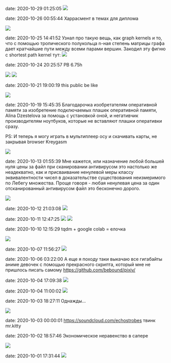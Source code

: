 date: 2020-10-29 01:25:05
![](/blog/static/img/syU7lt4LjiI.jpg)

date: 2020-10-26 00:55:44
Харрасмент в темах для диплома

![](/blog/static/img/0WbxRQlz-Z8.jpg)

date: 2020-10-25 14:41:52
Узнал про такую вещь, как graph kernels и то, что с помощью тропического полукольца n-ная степень матрицы графа дает кратчайшие пути между всеми парами вершин. Закодил эту фигню с shortest path kernel тут:
![](/blog/static/img/fXvK86RHEMQ.jpg)

date: 2020-10-24 20:25:57
PB 6.75h

![](/blog/static/img/rUhl5gAwq9M.jpg)
![](/blog/static/img/OixrFAsffkk.jpg)

date: 2020-10-21 19:00:19
this public be like

![](/blog/static/img/C4dX6mhp5L0.jpg)

date: 2020-10-19 15:45:35
Благодарочка изобретателям оперативной памяти за изобретение подключаемых плашек оперативной памяти, Alina Dzestelova за помощь с установкой оной, и негативчик производителям ноутбуков, которые не вставляют плашки оперативки сразу.

PS: И теперь я могу играть в мультиплеер осу и скачивать карты, не закрывая browser Kreygasm

![](/blog/static/img/XBW4_TguGvo.jpg)

date: 2020-10-13 01:55:39
Мне кажется, или назначение любой большей нуля цены за файл при сканировании антивирусом это настолько же неадекватно, как и присваивание ненулевой меры классу эквивалентности чисел в доказательстве существования неизмеримого по Лебегу множества. Проще говоря - любая ненулевая цена за один отсканированный антивирусом файл это бесконечно дорого.

![](/blog/static/img/a45k4gArUQk.jpg)

date: 2020-10-12 21:03:08
![](/blog/static/img/Pe52soFQUTM.jpg)

date: 2020-10-11 12:47:25
![](/blog/static/img/0XWBd5QFH5c.jpg)
![](/blog/static/img/1tOpqdmoJi0.jpg)

date: 2020-10-10 12:15:29
tqdm + google colab = елочка

![](/blog/static/img/tuQwbxvVFas.jpg)

date: 2020-10-07 11:56:27
![](/blog/static/img/oErN1VrTewM.jpg)

date: 2020-10-06 03:22:00
А еще я походу таки выкачаю все гигабайты аниме девочек с помощью прекрасного скрипта, который мне не пришлось писать самому
https://github.com/bebound/pixiv/

date: 2020-10-04 17:09:38
![](/blog/static/img/yTI5hmAu8Bk.jpg)

date: 2020-10-04 11:00:02
![](/blog/static/img/IsrpH72_ImQ.jpg)

date: 2020-10-03 18:27:11
Однажды...

![](/blog/static/img/vby7T-bxFGw.jpg)

date: 2020-10-03 00:00:01
https://soundcloud.com/echostrobes
твинк mr.kitty

date: 2020-10-02 18:57:46
Экономическое неравенство в сапере

![](/blog/static/img/JwS-7x9Q7cY.jpg)

date: 2020-10-01 17:31:44
![](/blog/static/img/oUQ6gL2Xn24.jpg)
